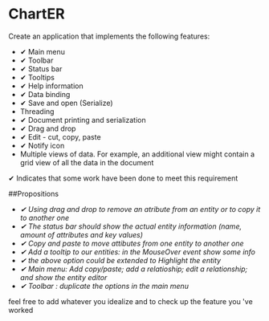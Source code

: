 # ChartER
Create an application that implements the following features:
 * ✔ Main menu
 * ✔ Toolbar
 * ✔ Status bar
 * ✔ Tooltips
 * ✔ Help information
 * ✔ Data binding
 * ✔ Save and open (Serialize)
 * Threading
 * ✔ Document printing and serialization
 * ✔ Drag and drop
 * ✔ Edit - cut, copy, paste 
 * ✔ Notify icon
 * Multiple views of data. For example, an additional view might contain a grid view of all the data in the document
 
 ✔ Indicates that some work have been done to meet this requirement
 
 ##Propositions
 * _✔ Using drag and drop to remove an atribute from an entity or to copy it to another one_
 * _✔ The status bar should show the actual entity information (name, amount of attributes and key values)_
 * _✔ Copy and paste to move attibutes from one entity to another one_
 * _✔ Add a tooltip to our entities: in the MouseOver event show some info_
 * _✔ the above option could be extended to Highlight the entity_
 * _✔ Main menu: Add copy/paste; add a relatioship; edit a relationship; and show the entity editor_
 * _✔ Toolbar : duplicate the options in the main menu_
 
 feel free to add whatever you idealize and to check up the feature you 've worked

